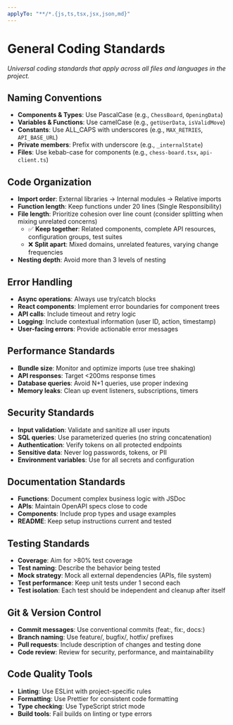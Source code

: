 ```yaml
---
applyTo: "**/*.{js,ts,tsx,jsx,json,md}"
---
```


# General Coding Standards

*Universal coding standards that apply across all files and languages in the project.*

## Naming Conventions
- **Components & Types**: Use PascalCase (e.g., `ChessBoard`, `OpeningData`)
- **Variables & Functions**: Use camelCase (e.g., `getUserData`, `isValidMove`)
- **Constants**: Use ALL_CAPS with underscores (e.g., `MAX_RETRIES`, `API_BASE_URL`)
- **Private members**: Prefix with underscore (e.g., `_internalState`)
- **Files**: Use kebab-case for components (e.g., `chess-board.tsx`, `api-client.ts`)

## Code Organization
- **Import order**: External libraries → Internal modules → Relative imports
- **Function length**: Keep functions under 20 lines (Single Responsibility)
- **File length**: Prioritize cohesion over line count (consider splitting when mixing unrelated concerns)
  - ✅ **Keep together**: Related components, complete API resources, configuration groups, test suites
  - ❌ **Split apart**: Mixed domains, unrelated features, varying change frequencies
- **Nesting depth**: Avoid more than 3 levels of nesting

## Error Handling
- **Async operations**: Always use try/catch blocks
- **React components**: Implement error boundaries for component trees
- **API calls**: Include timeout and retry logic
- **Logging**: Include contextual information (user ID, action, timestamp)
- **User-facing errors**: Provide actionable error messages

## Performance Standards
- **Bundle size**: Monitor and optimize imports (use tree shaking)
- **API responses**: Target <200ms response times
- **Database queries**: Avoid N+1 queries, use proper indexing
- **Memory leaks**: Clean up event listeners, subscriptions, timers

## Security Standards
- **Input validation**: Validate and sanitize all user inputs
- **SQL queries**: Use parameterized queries (no string concatenation)
- **Authentication**: Verify tokens on all protected endpoints
- **Sensitive data**: Never log passwords, tokens, or PII
- **Environment variables**: Use for all secrets and configuration

## Documentation Standards
- **Functions**: Document complex business logic with JSDoc
- **APIs**: Maintain OpenAPI specs close to code
- **Components**: Include prop types and usage examples
- **README**: Keep setup instructions current and tested

## Testing Standards
- **Coverage**: Aim for >80% test coverage
- **Test naming**: Describe the behavior being tested
- **Mock strategy**: Mock all external dependencies (APIs, file system)
- **Test performance**: Keep unit tests under 1 second each
- **Test isolation**: Each test should be independent and cleanup after itself

## Git & Version Control
- **Commit messages**: Use conventional commits (feat:, fix:, docs:)
- **Branch naming**: Use feature/, bugfix/, hotfix/ prefixes
- **Pull requests**: Include description of changes and testing done
- **Code review**: Review for security, performance, and maintainability

## Code Quality Tools
- **Linting**: Use ESLint with project-specific rules
- **Formatting**: Use Prettier for consistent code formatting
- **Type checking**: Use TypeScript strict mode
- **Build tools**: Fail builds on linting or type errors
